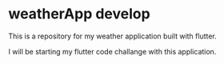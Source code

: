# weatherApp develop
This is a repository for my weather application built with flutter.

I will be starting my flutter code challange with this application.